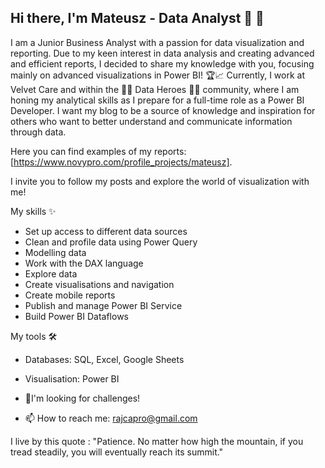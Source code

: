 ## Hi there, I'm Mateusz - Data Analyst 👋 👋

I am a Junior Business Analyst with a passion for data visualization and reporting. 
Due to my keen interest in data analysis and creating advanced and efficient reports, I decided to share my knowledge with you, focusing mainly on advanced visualizations in Power BI! 🏆📈
Currently, I work at Velvet Care and within the 🦸‍♀ Data Heroes 🦸‍♀️ community, where I am honing my analytical skills as I prepare for a full-time role as a Power BI Developer. 
I want my blog to be a source of knowledge and inspiration for others who want to better understand and communicate information through data.

Here you can find examples of my reports: [https://www.novypro.com/profile_projects/mateusz].

I invite you to follow my posts and explore the world of visualization with me!



My skills ✨

- Set up access to different data sources
- Clean and profile data using Power Query
- Modelling data
- Work with the DAX language
- Explore data
- Create visualisations and navigation
- Create mobile reports
- Publish and manage Power BI Service
- Build Power BI Dataflows

My tools 🛠
- Databases: SQL, Excel, Google Sheets
- Visualisation: Power BI



- 👯I'm looking for challenges!
- 📫 How to reach me: rajcapro@gmail.com


I live by this quote : 
"Patience. 
No matter how high the mountain, 
if you tread steadily,
 you will eventually reach its summit." 
